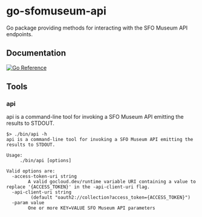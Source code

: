 # go-sfomuseum-api

Go package providing methods for interacting with the SFO Museum API endpoints.

## Documentation

[![Go Reference](https://pkg.go.dev/badge/github.com/sfomuseum/go-sfomuseum-api.svg)](https://pkg.go.dev/github.com/sfomuseum/go-sfomuseum-api)

## Tools

### api

api is a command-line tool for invoking a SFO Museum API emitting the results to STDOUT.

```
$> ./bin/api -h
api is a command-line tool for invoking a SFO Museum API emitting the results to STDOUT.

Usage:
	 ./bin/api [options]

Valid options are:
  -access-token-uri string
    	A valid gocloud.dev/runtime variable URI containing a value to replace '{ACCESS_TOKEN}' in the -api-client-uri flag.
  -api-client-uri string
    	 (default "oauth2://collection?access_token={ACCESS_TOKEN}")
  -param value
    	One or more KEY=VALUE SFO Museum API parameters
```

